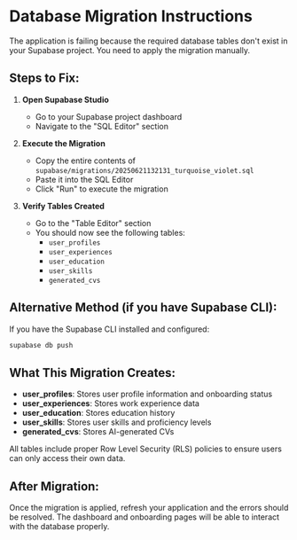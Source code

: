 # Database Migration Instructions

The application is failing because the required database tables don't exist in your Supabase project. You need to apply the migration manually.

## Steps to Fix:

1. **Open Supabase Studio**
   - Go to your Supabase project dashboard
   - Navigate to the "SQL Editor" section

2. **Execute the Migration**
   - Copy the entire contents of `supabase/migrations/20250621132131_turquoise_violet.sql`
   - Paste it into the SQL Editor
   - Click "Run" to execute the migration

3. **Verify Tables Created**
   - Go to the "Table Editor" section
   - You should now see the following tables:
     - `user_profiles`
     - `user_experiences`
     - `user_education`
     - `user_skills`
     - `generated_cvs`

## Alternative Method (if you have Supabase CLI):

If you have the Supabase CLI installed and configured:

```bash
supabase db push
```

## What This Migration Creates:

- **user_profiles**: Stores user profile information and onboarding status
- **user_experiences**: Stores work experience data
- **user_education**: Stores education history
- **user_skills**: Stores user skills and proficiency levels
- **generated_cvs**: Stores AI-generated CVs

All tables include proper Row Level Security (RLS) policies to ensure users can only access their own data.

## After Migration:

Once the migration is applied, refresh your application and the errors should be resolved. The dashboard and onboarding pages will be able to interact with the database properly.